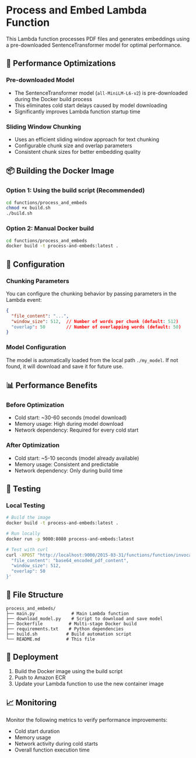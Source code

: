 # Process and Embed Lambda Function

This Lambda function processes PDF files and generates embeddings using a pre-downloaded SentenceTransformer model for optimal performance.

## 🚀 Performance Optimizations

### Pre-downloaded Model
- The SentenceTransformer model (`all-MiniLM-L6-v2`) is pre-downloaded during the Docker build process
- This eliminates cold start delays caused by model downloading
- Significantly improves Lambda function startup time

### Sliding Window Chunking
- Uses an efficient sliding window approach for text chunking
- Configurable chunk size and overlap parameters
- Consistent chunk sizes for better embedding quality

## 📦 Building the Docker Image

### Option 1: Using the build script (Recommended)
```bash
cd functions/process_and_embeds
chmod +x build.sh
./build.sh
```

### Option 2: Manual Docker build
```bash
cd functions/process_and_embeds
docker build -t process-and-embeds:latest .
```

## 🔧 Configuration

### Chunking Parameters
You can configure the chunking behavior by passing parameters in the Lambda event:

```json
{
  "file_content": "...",
  "window_size": 512,  // Number of words per chunk (default: 512)
  "overlap": 50        // Number of overlapping words (default: 50)
}
```

### Model Configuration
The model is automatically loaded from the local path `./my_model`. If not found, it will download and save it for future use.

## 📊 Performance Benefits

### Before Optimization
- Cold start: ~30-60 seconds (model download)
- Memory usage: High during model download
- Network dependency: Required for every cold start

### After Optimization
- Cold start: ~5-10 seconds (model already available)
- Memory usage: Consistent and predictable
- Network dependency: Only during build time

## 🧪 Testing

### Local Testing
```bash
# Build the image
docker build -t process-and-embeds:latest .

# Run locally
docker run -p 9000:8080 process-and-embeds:latest

# Test with curl
curl -XPOST "http://localhost:9000/2015-03-31/functions/function/invocations" -d '{
  "file_content": "base64_encoded_pdf_content",
  "window_size": 512,
  "overlap": 50
}'
```

## 📁 File Structure

```
process_and_embeds/
├── main.py              # Main Lambda function
├── download_model.py    # Script to download and save model
├── Dockerfile          # Multi-stage Docker build
├── requirements.txt    # Python dependencies
├── build.sh           # Build automation script
└── README.md          # This file
```

## 🔄 Deployment

1. Build the Docker image using the build script
2. Push to Amazon ECR
3. Update your Lambda function to use the new container image

## 📈 Monitoring

Monitor the following metrics to verify performance improvements:
- Cold start duration
- Memory usage
- Network activity during cold starts
- Overall function execution time 